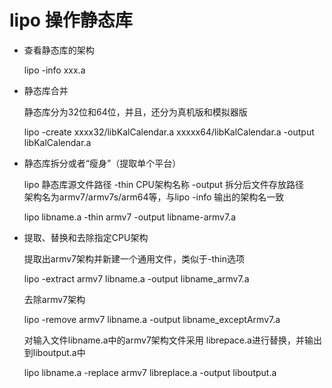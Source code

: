 # lipo 操作静态库

* 查看静态库的架构

	lipo -info xxx.a

* 静态库合并

  静态库分为32位和64位，并且，还分为真机版和模拟器版

    lipo -create  xxxx32/libKalCalendar.a   xxxxx64/libKalCalendar.a  -output  libKalCalendar.a

* 静态库拆分或者“瘦身”（提取单个平台）

  lipo 静态库源文件路径 -thin CPU架构名称 -output 拆分后文件存放路径  
  架构名为armv7/armv7s/arm64等，与lipo -info 输出的架构名一致

	lipo  libname.a  -thin  armv7  -output  libname-armv7.a

* 提取、替换和去除指定CPU架构

  提取出armv7架构并新建一个通用文件，类似于-thin选项

	lipo -extract armv7 libname.a -output libname_armv7.a  

  去除armv7架构  

	lipo -remove armv7 libname.a -output libname_exceptArmv7.a

  对输入文件libname.a中的armv7架构文件采用 librepace.a进行替换，并输出到liboutput.a中

	lipo libname.a -replace armv7 libreplace.a -output liboutput.a

